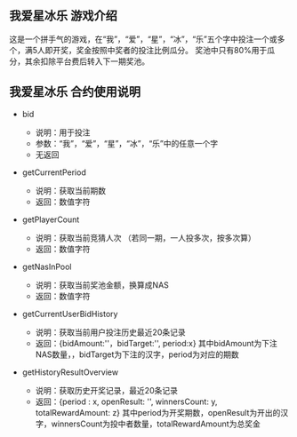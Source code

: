 ## 我爱星冰乐 游戏介绍
这是一个拼手气的游戏，在“我”，“爱”，“星”，“冰”，“乐”五个字中投注一个或多个，满5人即开奖，奖金按照中奖者的投注比例瓜分。 奖池中只有80%用于瓜分，其余扣除平台费后转入下一期奖池。

## 我爱星冰乐 合约使用说明
* bid
  - 说明：用于投注
  - 参数：“我”，“爱”，“星”，“冰”，“乐”中的任意一个字
  - 无返回


* getCurrentPeriod
  - 说明：获取当前期数
  - 返回：数值字符

* getPlayerCount
  - 说明：获取当前竞猜人次 （若同一期，一人投多次，按多次算）
  - 返回：数值字符

* getNasInPool
  - 说明：获取当前奖池金额，换算成NAS
  - 返回：数值字符

* getCurrentUserBidHistory
  - 说明：获取当前用户投注历史最近20条记录
  - 返回：{bidAmount:''，bidTarget:'', period:x}
         其中bidAmount为下注NAS数量，，bidTarget为下注的汉字，period为对应的期数

* getHistoryResultOverview
  - 说明：获取历史开奖记录，最近20条记录
  - 返回：{period : x, openResult: '', winnersCount: y, totalRewardAmount: z}
         其中period为开奖期数，openResult为开出的汉字，winnersCount为投中者数量，totalRewardAmount为总奖金

